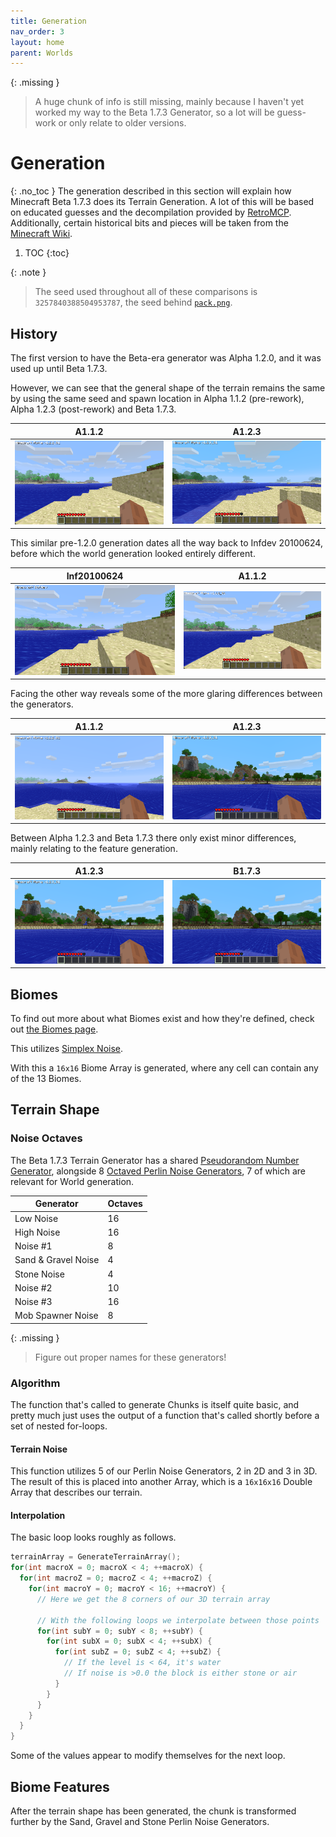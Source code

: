 ```yaml
---
title: Generation
nav_order: 3
layout: home
parent: Worlds
---
```


{: .missing }
> A huge chunk of info is still missing, mainly because I haven't yet worked my way to the Beta 1.7.3 Generator, so a lot will be guess-work or only relate to older versions.

# Generation
{: .no_toc }
The generation described in this section will explain how Minecraft Beta 1.7.3 does its Terrain Generation. A lot of this will be based on educated guesses and the decompilation provided by [RetroMCP](https://github.com/MCPHackers/RetroMCP-Java). Additionally, certain historical bits and pieces will be taken from the [Minecraft Wiki](https://minecraft.wiki/w/World_generation/History#Beta-era_terrain).

1. TOC
{:toc}

{: .note }
> The seed used throughout all of these comparisons is `3257840388504953787`, the seed behind [`pack.png`](https://minecraftathome.com/projects/packpng.html).

## History
The first version to have the Beta-era generator was Alpha 1.2.0, and it was used up until Beta 1.7.3.

However, we can see that the general shape of the terrain remains the same by using the same seed and spawn location in Alpha 1.1.2 (pre-rework), Alpha 1.2.3 (post-rework) and Beta 1.7.3.

| A1.1.2 | A1.2.3 |
| --- | --- |
| ![](a112.webp) | ![](a123.webp) |

This similar pre-1.2.0 generation dates all the way back to Infdev 20100624, before which the world generation looked entirely different.

| Inf20100624 | A1.1.2 |
| --- | --- |
| ![](infdevPack.webp) | ![](a112.webp) |

Facing the other way reveals some of the more glaring differences between the generators.

| A1.1.2 | A1.2.3 |
| --- | --- |
| ![](a112_pack.webp) | ![](a123_pack.webp) |

Between Alpha 1.2.3 and Beta 1.7.3 there only exist minor differences, mainly relating to the feature generation.

| A1.2.3 | B1.7.3 |
| --- | --- |
| ![](a123_pack.webp) | ![](b173_pack.webp) |

## Biomes
To find out more about what Biomes exist and how they're defined, check out [the Biomes page](biomes).

This utilizes [Simplex Noise](../technical/noise#simplex-noise).

With this a `16x16` Biome Array is generated, where any cell can contain any of the 13 Biomes.

## Terrain Shape
### Noise Octaves
The Beta 1.7.3 Terrain Generator has a shared [Pseudorandom Number Generator](../technical/random), alongside 8 [Octaved Perlin Noise Generators](../technical/noise), 7 of which are relevant for World generation.

| Generator | Octaves |
| --- | --- |
| Low Noise | 16 |
| High Noise | 16 |
| Noise #1 | 8 |
| Sand & Gravel Noise | 4 |
| Stone Noise | 4 |
| Noise #2 | 10 |
| Noise #3 | 16 |
| Mob Spawner Noise | 8 |

{: .missing }
> Figure out proper names for these generators!

### Algorithm
The function that's called to generate Chunks is itself quite basic,
and pretty much just uses the output of a function that's called shortly before a set of
nested for-loops.

#### Terrain Noise
This function utilizes 5 of our Perlin Noise Generators, 2 in 2D and 3 in 3D.
The result of this is placed into another Array, which is a `16x16x16` Double Array that describes our terrain.

#### Interpolation
The basic loop looks roughly as follows.
```c
terrainArray = GenerateTerrainArray();
for(int macroX = 0; macroX < 4; ++macroX) {
  for(int macroZ = 0; macroZ < 4; ++macroZ) {
    for(int macroY = 0; macroY < 16; ++macroY) {
      // Here we get the 8 corners of our 3D terrain array

      // With the following loops we interpolate between those points
      for(int subY = 0; subY < 8; ++subY) {
        for(int subX = 0; subX < 4; ++subX) {
          for(int subZ = 0; subZ < 4; ++subZ) {
            // If the level is < 64, it's water
            // If noise is >0.0 the block is either stone or air
          }
        }
      }
    }
  }
}
```
Some of the values appear to modify themselves for the next loop.

## Biome Features
After the terrain shape has been generated, the chunk is transformed further by the Sand, Gravel and Stone Perlin Noise Generators.

<script>
  document.addEventListener("DOMContentLoaded", function () {
    mediumZoom('img', {
      margin: 10,
      background: '#000000CC'
    });
  });
</script>